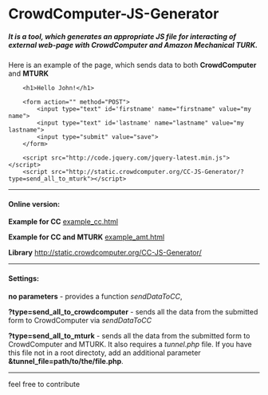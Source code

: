 CrowdComputer-JS-Generator
==========================
<h5>It is a tool, which generates an appropriate JS file for interacting of external web-page with
CrowdComputer and Amazon Mechanical TURK.</h5>

Here is an example of the page, which sends data to both <strong>CrowdComputer</strong> and <strong>MTURK</strong>

		<h1>Hello John!</h1>
		
		<form action="" method="POST">
			<input type="text" id='firstname' name="firstname" value="my name">
			<input type="text" id='lastname' name="lastname" value="my lastname">
			<input type="submit" value="save">
		</form>
		
		<script src="http://code.jquery.com/jquery-latest.min.js"></script>
		<script src="http://static.crowdcomputer.org/CC-JS-Generator/?type=send_all_to_mturk"></script>


<hr/>
<h4>Online version:</h4>
<p>
<strong>Example for CC</strong>
<a target='_blank' href='http://static.crowdcomputer.org/CC-JS-Generator/example_cc.html'>example_cc.html</a>
</p>
<p>
<strong>Example for CC and MTURK</strong>
<a target='_blank' href='http://static.crowdcomputer.org/CC-JS-Generator/example_amt.html'>example_amt.html</a>
</p>
<p>
<strong>Library</strong>
<a target='_blank' href='http://static.crowdcomputer.org/CC-JS-Generator/'>http://static.crowdcomputer.org/CC-JS-Generator/</a>
</p>
<hr/>
<h4>Settings:</h4>
<p>
	<strong>no parameters</strong> - provides a function <i>sendDataToCC</i>,
</p>
<p>
	<strong>?type=send_all_to_crowdcomputer</strong> - sends all the data from the submitted form to CrowdComputer via <i>sendDataToCC</i>
</p>
<p>
	<strong>?type=send_all_to_mturk</strong> - sends all the data from the submitted form to CrowdComputer and MTURK. It also requires a <i>tunnel.php</i> file. If you have this file not in a root directoty, add an additional parameter <strong>&tunnel_file=path/to/the/file.php</strong>.
</p>

<hr/>
feel free to contribute
